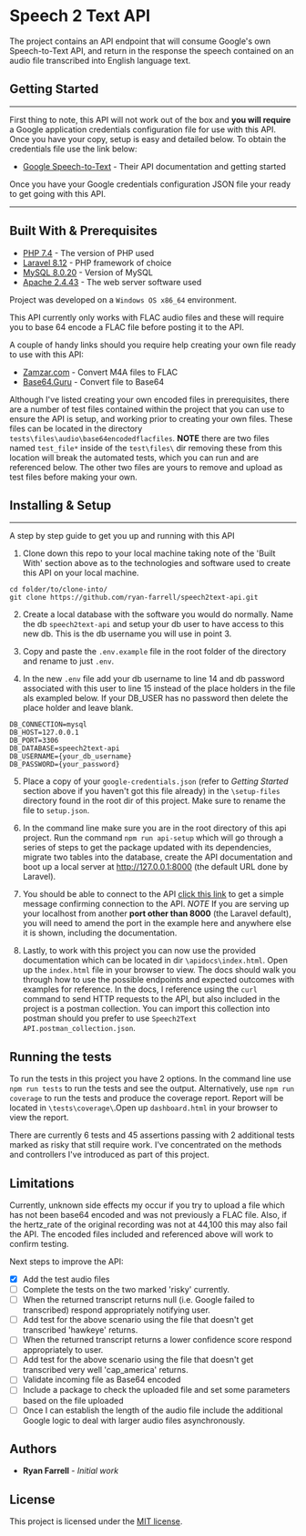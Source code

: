 # Speech 2 Text API

The project contains an API endpoint that will consume Google's own Speech-to-Text API, and return in the response the speech
contained on an audio file transcribed into English language text.

## Getting Started
---

First thing to note, this API will not work out of the box and **you will require** a Google application credentials configuration file
for use with this API. Once you have your copy, setup is easy and detailed below. To obtain the credentials file use the link below:

* [Google Speech-to-Text](https://cloud.google.com/speech-to-text) - Their API documentation and getting started

Once you have your Google credentials configuration JSON file your ready to get going with this API.

---
## Built With & Prerequisites

* [PHP 7.4](https://www.php.net/downloads.php#v7.4.15) - The version of PHP used
* [Laravel 8.12](https://laravel.com/) - PHP framework of choice
* [MySQL 8.0.20](https://www.mysql.com/downloads/) - Version of MySQL
* [Apache 2.4.43](https://www.apache.org/) - The web server software used

Project was developed on a `Windows OS x86_64` environment.

This API currently only works with FLAC audio files and these will require you to base 64 encode a FLAC file before posting it to the API.

A couple of handy links should you require help creating your own file ready to use with this API:

* [Zamzar.com](https://www.zamzar.com/convert/m4a-to-flac/) - Convert M4A files to FLAC
* [Base64.Guru](https://base64.guru/converter/encode/file) - Convert file to Base64

Although I've listed creating your own encoded files in prerequisites, there are a number of test files contained within the project that you can use to ensure the API is setup, and working prior to creating your own files. These files can be located in the directory `tests\files\audio\base64encodedflacfiles`. **NOTE** there are two files named `test_file*` inside of the `test\files\` dir removing these from this location will break the automated tests, which you can run and are referenced below. The other two files are yours to remove and upload as test files before making your own.

## Installing & Setup
---
A step by step guide to get you up and running with this API

1. Clone down this repo to your local machine taking note of the 'Built With' section above as to the technologies and software used to create
this API on your local machine.

```
cd folder/to/clone-into/
git clone https://github.com/ryan-farrell/speech2text-api.git
```

2. Create a local database with the software you would do normally. Name the db `speech2text-api` and setup your db user to have access to this new db. This is the db username you will use in point 3.

3. Copy and paste the `.env.example` file in the root folder of the directory and rename to just `.env`.

4. In the new `.env` file add your db username to line 14 and db password associated with this user to line 15 instead of the place holders in the file als exampled below.
If your DB_USER has no password then delete the place holder and leave blank.

```
DB_CONNECTION=mysql
DB_HOST=127.0.0.1
DB_PORT=3306
DB_DATABASE=speech2text-api
DB_USERNAME={your_db_username}
DB_PASSWORD={your_password}
```
5. Place a copy of your `google-credentials.json` (refer to *Getting Started* section above if you haven't got this file already) in the `\setup-files` directory found in the root dir of this project. Make sure to rename the file to `setup.json`. 

6. In the command line make sure you are in the root directory of this api project. Run the command `npm run api-setup` which will go through a series of steps to get the package updated with its dependencies, migrate two tables into the database, create the API documentation and boot up a local server at http://127.0.0.1:8000 (the default URL done by Laravel).

7. You should be able to connect to the API [click this link](http://127.0.0.1:8000/api/v1/audiofiles) to get a simple message confirming connection to the API. *NOTE* If you are serving up your localhost from another **port other than 8000** (the Laravel default), you will need to amend the port in the example here and anywhere else it is shown, including the documentation. 

8. Lastly, to work with this project you can now use the provided documentation which can be located in dir `\apidocs\index.html`. Open up the `index.html` file in your browser to view. The docs should walk you through how to use the possible endpoints and expected outcomes with examples for reference. In the docs, I reference using the `curl` command to send HTTP requests to the API, but also included in the project is a postman collection. You can import this collection into postman should you prefer to use `Speech2Text API.postman_collection.json`.

## Running the tests

To run the tests in this project you have 2 options. In the command line use `npm run tests` to run the tests and see the output. Alternatively, use `npm run coverage` to run the tests and produce the coverage report. Report will be located in `\tests\coverage\`.Open up `dashboard.html` in your browser to view the report.

There are currently 6 tests and 45 assertions passing with 2 additional tests marked as risky that still require work. I've concentrated on the methods and controllers I've introduced as part of this project.

## Limitations

Currently, unknown side effects my occur if you try to upload a file which has not been base64 encoded and was not previously a FLAC file. Also, if the hertz_rate of the original recording was not at 44,100 this may also fail the API. The encoded files included and referenced above will work to confirm testing. 

Next steps to improve the API:

- [x] Add the test audio files 
- [ ] Complete the tests on the two marked 'risky' currently.
- [ ] When the returned transcript returns null (i.e. Google failed to transcribed) respond appropriately notifying user.
- [ ] Add test for the above scenario using the file that doesn't get transcribed 'hawkeye' returns.
- [ ] When the returned transcript returns a lower confidence score respond appropriately to user.
- [ ] Add test for the above scenario using the file that doesn't get transcribed very well 'cap_america' returns.
- [ ] Validate incoming file as Base64 encoded
- [ ] Include a package to check the uploaded file and set some parameters based on the file uploaded
- [ ] Once I can establish the length of the audio file include the additional Google logic to deal with larger audio files asynchronously.
   
## Authors

* **Ryan Farrell** - *Initial work*

## License
This project is licensed under the [MIT license](https://opensource.org/licenses/MIT).
